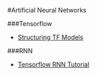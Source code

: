 #Artificial Neural Networks

###Tensorflow
* [Structuring TF Models](http://danijar.com/structuring-your-tensorflow-models/)

###RNN
* [Tensorflow RNN Tutorial](https://svds.com/tensorflow-rnn-tutorial/)

